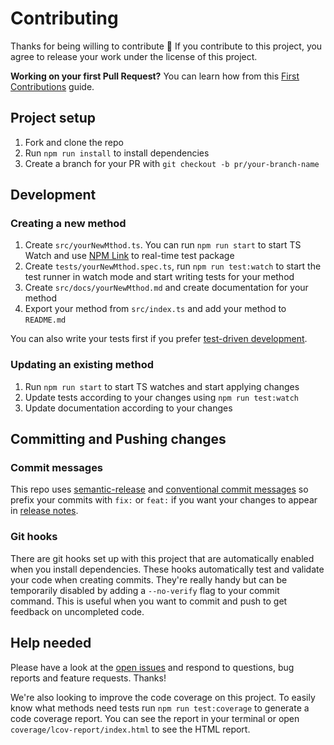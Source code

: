 # Contributing

Thanks for being willing to contribute 🙌
If you contribute to this project, you agree to release your work under the license of this project.

**Working on your first Pull Request?** You can learn how from this [First Contributions](https://github.com/firstcontributions/first-contributions)  guide.

## Project setup

1. Fork and clone the repo
1. Run `npm run install` to install dependencies
1. Create a branch for your PR with `git checkout -b pr/your-branch-name`

## Development

### Creating a new method

1. Create `src/yourNewMthod.ts`. You can run `npm run start` to start TS Watch and use [NPM Link](https://docs.npmjs.com/cli/link.html) to real-time test package
1. Create `tests/yourNewMthod.spec.ts`, run `npm run test:watch` to start the test runner in watch mode and start writing tests for your method
1. Create `src/docs/yourNewMthod.md` and create documentation for your method
1. Export your method from `src/index.ts` and add your method to `README.md`

You can also write your tests first if you prefer [test-driven development](https://en.wikipedia.org/wiki/Test-driven_development).

### Updating an existing method

1. Run `npm run start` to start TS watches and start applying changes
2. Update tests according to your changes using `npm run test:watch`
3. Update documentation according to your changes

## Committing and Pushing changes

### Commit messages

This repo uses [semantic-release](https://github.com/semantic-release/semantic-release) and [conventional commit messages](https://conventionalcommits.org) so prefix your commits with `fix:` or `feat:` if you want your changes to appear in [release notes](https://github.com/zeindelf/vtex-api/blob/master/CHANGELOG.md).

### Git hooks

There are git hooks set up with this project that are automatically enabled
when you install dependencies. These hooks automatically test and validate your code when creating commits. They're really handy but can be temporarily disabled by adding a `--no-verify` flag to your commit command. This is useful when you want to commit and push to get feedback on uncompleted code.

## Help needed

Please have a look at the [open issues](https://github.com/zeindelf/vtex-api/issues) and respond to questions, bug reports and feature requests. Thanks!

We're also looking to improve the code coverage on this project. To easily know what methods need tests run `npm run test:coverage` to generate a code coverage report. You can see the report in your terminal or open `coverage/lcov-report/index.html` to see the HTML report.